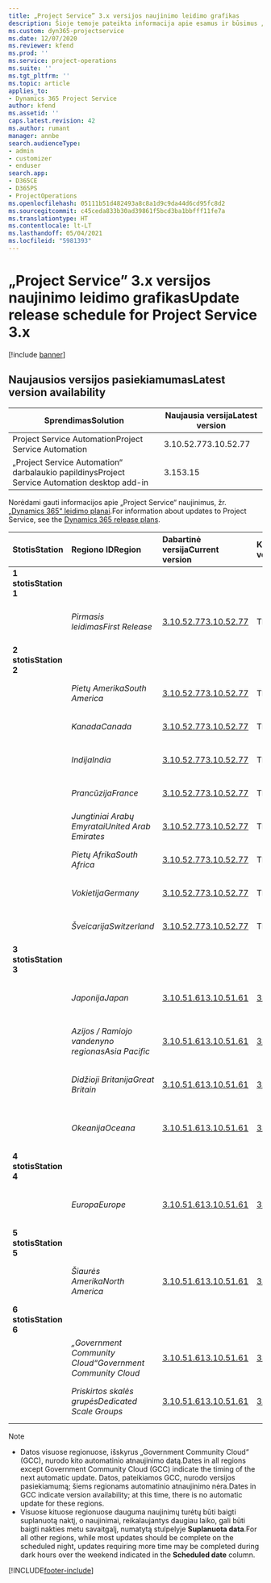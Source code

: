 ```yaml
---
title: „Project Service” 3.x versijos naujinimo leidimo grafikas
description: Šioje temoje pateikta informacija apie esamus ir būsimus „Dynamics 365 Project Service Automation“ leidimus.
ms.custom: dyn365-projectservice
ms.date: 12/07/2020
ms.reviewer: kfend
ms.prod: ''
ms.service: project-operations
ms.suite: ''
ms.tgt_pltfrm: ''
ms.topic: article
applies_to:
- Dynamics 365 Project Service
author: kfend
ms.assetid: ''
caps.latest.revision: 42
ms.author: rumant
manager: annbe
search.audienceType:
- admin
- customizer
- enduser
search.app:
- D365CE
- D365PS
- ProjectOperations
ms.openlocfilehash: 05111b51d482493a8c8a1d9c9da44d6cd95fc8d2
ms.sourcegitcommit: c45ceda833b30ad39861f5bcd3ba1bbfff11fe7a
ms.translationtype: HT
ms.contentlocale: lt-LT
ms.lasthandoff: 05/04/2021
ms.locfileid: "5981393"
---
```

# <a name="update-release-schedule-for-project-service-3x"></a><span data-ttu-id="e2631-103">„Project Service” 3.x versijos naujinimo leidimo grafikas</span><span class="sxs-lookup"><span data-stu-id="e2631-103">Update release schedule for Project Service 3.x</span></span>

[!include [banner](../includes/psa-now-project-operations.md)]

## <a name="latest-version-availability"></a><span data-ttu-id="e2631-104">Naujausios versijos pasiekiamumas</span><span class="sxs-lookup"><span data-stu-id="e2631-104">Latest version availability</span></span>

| <span data-ttu-id="e2631-105">Sprendimas</span><span class="sxs-lookup"><span data-stu-id="e2631-105">Solution</span></span>  | <span data-ttu-id="e2631-106">Naujausia versija</span><span class="sxs-lookup"><span data-stu-id="e2631-106">Latest version</span></span> |
|-------|----|
| <span data-ttu-id="e2631-107">Project Service Automation</span><span class="sxs-lookup"><span data-stu-id="e2631-107">Project Service Automation</span></span>    | <span data-ttu-id="e2631-108">3.10.52.77</span><span class="sxs-lookup"><span data-stu-id="e2631-108">3.10.52.77</span></span> |
| <span data-ttu-id="e2631-109">„Project Service Automation“ darbalaukio papildinys</span><span class="sxs-lookup"><span data-stu-id="e2631-109">Project Service Automation desktop add-in</span></span>                | <span data-ttu-id="e2631-110">3.15</span><span class="sxs-lookup"><span data-stu-id="e2631-110">3.15</span></span>          |

<span data-ttu-id="e2631-111">Norėdami gauti informacijos apie „Project Service“ naujinimus, žr. [„Dynamics 365“ leidimo planai](/dynamics365/release-plans/).</span><span class="sxs-lookup"><span data-stu-id="e2631-111">For information about updates to Project Service, see the [Dynamics 365 release plans](/dynamics365/release-plans/).</span></span> 

| <span data-ttu-id="e2631-112">Stotis</span><span class="sxs-lookup"><span data-stu-id="e2631-112">Station</span></span>  | <span data-ttu-id="e2631-113">Regiono ID</span><span class="sxs-lookup"><span data-stu-id="e2631-113">Region</span></span> | <span data-ttu-id="e2631-114">Dabartinė versija</span><span class="sxs-lookup"><span data-stu-id="e2631-114">Current version</span></span> | <span data-ttu-id="e2631-115">Kita versija</span><span class="sxs-lookup"><span data-stu-id="e2631-115">Next version</span></span> |  <span data-ttu-id="e2631-116">Suplanuota data</span><span class="sxs-lookup"><span data-stu-id="e2631-116">Scheduled date</span></span>
| :---   | :---   | :---   | :---   |:---   |         
|<span data-ttu-id="e2631-117"><strong>1 stotis</strong></span><span class="sxs-lookup"><span data-stu-id="e2631-117"><strong>Station 1</strong></span></span> | |  |  | |
| | <span data-ttu-id="e2631-118"><i>Pirmasis leidimas</i></span><span class="sxs-lookup"><span data-stu-id="e2631-118"><i>First Release</i></span></span> | [<span data-ttu-id="e2631-119">3.10.52.77</span><span class="sxs-lookup"><span data-stu-id="e2631-119">3.10.52.77</span></span>](whats-new-ur-31.md) | <span data-ttu-id="e2631-120">TBD</span><span class="sxs-lookup"><span data-stu-id="e2631-120">TBD</span></span> | <span data-ttu-id="e2631-121">2021 m. gegužės 28 d.</span><span class="sxs-lookup"><span data-stu-id="e2631-121">May 28, 2021</span></span>
|<span data-ttu-id="e2631-122"><strong>2 stotis</strong></span><span class="sxs-lookup"><span data-stu-id="e2631-122"><strong>Station 2</strong></span></span> | |  |  | |
| | <span data-ttu-id="e2631-123"><i>Pietų Amerika</i></span><span class="sxs-lookup"><span data-stu-id="e2631-123"><i>South America</i></span></span> | [<span data-ttu-id="e2631-124">3.10.52.77</span><span class="sxs-lookup"><span data-stu-id="e2631-124">3.10.52.77</span></span>](whats-new-ur-31.md) | <span data-ttu-id="e2631-125">TBD</span><span class="sxs-lookup"><span data-stu-id="e2631-125">TBD</span></span> | <span data-ttu-id="e2631-126">2021 m. birželio 4 d.</span><span class="sxs-lookup"><span data-stu-id="e2631-126">June 4, 2021</span></span>
| | <span data-ttu-id="e2631-127"><i>Kanada</i></span><span class="sxs-lookup"><span data-stu-id="e2631-127"><i>Canada</i></span></span> | [<span data-ttu-id="e2631-128">3.10.52.77</span><span class="sxs-lookup"><span data-stu-id="e2631-128">3.10.52.77</span></span>](whats-new-ur-31.md) | <span data-ttu-id="e2631-129">TBD</span><span class="sxs-lookup"><span data-stu-id="e2631-129">TBD</span></span> | <span data-ttu-id="e2631-130">2021 m. birželio 4 d.</span><span class="sxs-lookup"><span data-stu-id="e2631-130">June 4, 2021</span></span>
| | <span data-ttu-id="e2631-131"><i>Indija</i></span><span class="sxs-lookup"><span data-stu-id="e2631-131"><i>India</i></span></span> | [<span data-ttu-id="e2631-132">3.10.52.77</span><span class="sxs-lookup"><span data-stu-id="e2631-132">3.10.52.77</span></span>](whats-new-ur-31.md) | <span data-ttu-id="e2631-133">TBD</span><span class="sxs-lookup"><span data-stu-id="e2631-133">TBD</span></span> | <span data-ttu-id="e2631-134">2021 m. birželio 4 d.</span><span class="sxs-lookup"><span data-stu-id="e2631-134">June 4, 2021</span></span>
| | <span data-ttu-id="e2631-135"><i>Prancūzija</i></span><span class="sxs-lookup"><span data-stu-id="e2631-135"><i>France</i></span></span> | [<span data-ttu-id="e2631-136">3.10.52.77</span><span class="sxs-lookup"><span data-stu-id="e2631-136">3.10.52.77</span></span>](whats-new-ur-31.md) | <span data-ttu-id="e2631-137">TBD</span><span class="sxs-lookup"><span data-stu-id="e2631-137">TBD</span></span> | <span data-ttu-id="e2631-138">2021 m. birželio 4 d.</span><span class="sxs-lookup"><span data-stu-id="e2631-138">June 4, 2021</span></span>
| | <span data-ttu-id="e2631-139"><i>Jungtiniai Arabų Emyratai</i></span><span class="sxs-lookup"><span data-stu-id="e2631-139"><i>United Arab Emirates</i></span></span> | [<span data-ttu-id="e2631-140">3.10.52.77</span><span class="sxs-lookup"><span data-stu-id="e2631-140">3.10.52.77</span></span>](whats-new-ur-31.md) | <span data-ttu-id="e2631-141">TBD</span><span class="sxs-lookup"><span data-stu-id="e2631-141">TBD</span></span> | <span data-ttu-id="e2631-142">2021 m. birželio 4 d.</span><span class="sxs-lookup"><span data-stu-id="e2631-142">June 4, 2021</span></span>
| | <span data-ttu-id="e2631-143"><i>Pietų Afrika</i></span><span class="sxs-lookup"><span data-stu-id="e2631-143"><i>South Africa</i></span></span> | [<span data-ttu-id="e2631-144">3.10.52.77</span><span class="sxs-lookup"><span data-stu-id="e2631-144">3.10.52.77</span></span>](whats-new-ur-31.md) | <span data-ttu-id="e2631-145">TBD</span><span class="sxs-lookup"><span data-stu-id="e2631-145">TBD</span></span> | <span data-ttu-id="e2631-146">2021 m. birželio 4 d.</span><span class="sxs-lookup"><span data-stu-id="e2631-146">June 4, 2021</span></span>
| | <span data-ttu-id="e2631-147"><i>Vokietija</i></span><span class="sxs-lookup"><span data-stu-id="e2631-147"><i>Germany</i></span></span> | [<span data-ttu-id="e2631-148">3.10.52.77</span><span class="sxs-lookup"><span data-stu-id="e2631-148">3.10.52.77</span></span>](whats-new-ur-31.md) | <span data-ttu-id="e2631-149">TBD</span><span class="sxs-lookup"><span data-stu-id="e2631-149">TBD</span></span> | <span data-ttu-id="e2631-150">2021 m. birželio 4 d.</span><span class="sxs-lookup"><span data-stu-id="e2631-150">June 4, 2021</span></span>
| | <span data-ttu-id="e2631-151"><i>Šveicarija</i></span><span class="sxs-lookup"><span data-stu-id="e2631-151"><i>Switzerland</i></span></span> | [<span data-ttu-id="e2631-152">3.10.52.77</span><span class="sxs-lookup"><span data-stu-id="e2631-152">3.10.52.77</span></span>](whats-new-ur-31.md) | <span data-ttu-id="e2631-153">TBD</span><span class="sxs-lookup"><span data-stu-id="e2631-153">TBD</span></span> | <span data-ttu-id="e2631-154">2021 m. birželio 4 d.</span><span class="sxs-lookup"><span data-stu-id="e2631-154">June 4, 2021</span></span>
|<span data-ttu-id="e2631-155"><strong>3 stotis</strong></span><span class="sxs-lookup"><span data-stu-id="e2631-155"><strong>Station 3</strong></span></span> | |  |  | |
| | <span data-ttu-id="e2631-156"><i>Japonija</i></span><span class="sxs-lookup"><span data-stu-id="e2631-156"><i>Japan</i></span></span> | [<span data-ttu-id="e2631-157">3.10.51.61</span><span class="sxs-lookup"><span data-stu-id="e2631-157">3.10.51.61</span></span>](whats-new-ur-30.md) | [<span data-ttu-id="e2631-158">3.10.52.77</span><span class="sxs-lookup"><span data-stu-id="e2631-158">3.10.52.77</span></span>](whats-new-ur-31.md) | <span data-ttu-id="e2631-159">2021 m. gegužės 07 d.</span><span class="sxs-lookup"><span data-stu-id="e2631-159">May 07, 2021</span></span>
| | <span data-ttu-id="e2631-160"><i>Azijos / Ramiojo vandenyno regionas</i></span><span class="sxs-lookup"><span data-stu-id="e2631-160"><i>Asia Pacific</i></span></span> | [<span data-ttu-id="e2631-161">3.10.51.61</span><span class="sxs-lookup"><span data-stu-id="e2631-161">3.10.51.61</span></span>](whats-new-ur-30.md) | [<span data-ttu-id="e2631-162">3.10.52.77</span><span class="sxs-lookup"><span data-stu-id="e2631-162">3.10.52.77</span></span>](whats-new-ur-31.md) | <span data-ttu-id="e2631-163">2021 m. gegužės 07 d.</span><span class="sxs-lookup"><span data-stu-id="e2631-163">May 07, 2021</span></span>
| | <span data-ttu-id="e2631-164"><i>Didžioji Britanija</i></span><span class="sxs-lookup"><span data-stu-id="e2631-164"><i>Great Britain</i></span></span> | [<span data-ttu-id="e2631-165">3.10.51.61</span><span class="sxs-lookup"><span data-stu-id="e2631-165">3.10.51.61</span></span>](whats-new-ur-30.md) | [<span data-ttu-id="e2631-166">3.10.52.77</span><span class="sxs-lookup"><span data-stu-id="e2631-166">3.10.52.77</span></span>](whats-new-ur-31.md) | <span data-ttu-id="e2631-167">2021 m. gegužės 07 d.</span><span class="sxs-lookup"><span data-stu-id="e2631-167">May 07, 2021</span></span>
| | <span data-ttu-id="e2631-168"><i>Okeanija</i></span><span class="sxs-lookup"><span data-stu-id="e2631-168"><i>Oceana</i></span></span> | [<span data-ttu-id="e2631-169">3.10.51.61</span><span class="sxs-lookup"><span data-stu-id="e2631-169">3.10.51.61</span></span>](whats-new-ur-30.md) | [<span data-ttu-id="e2631-170">3.10.52.77</span><span class="sxs-lookup"><span data-stu-id="e2631-170">3.10.52.77</span></span>](whats-new-ur-31.md) | <span data-ttu-id="e2631-171">2021 m. gegužės 07 d.</span><span class="sxs-lookup"><span data-stu-id="e2631-171">May 07, 2021</span></span>
|<span data-ttu-id="e2631-172"><strong>4 stotis</strong></span><span class="sxs-lookup"><span data-stu-id="e2631-172"><strong>Station 4</strong></span></span> | |  |  | |
| | <span data-ttu-id="e2631-173"><i>Europa</i></span><span class="sxs-lookup"><span data-stu-id="e2631-173"><i>Europe</i></span></span> | [<span data-ttu-id="e2631-174">3.10.51.61</span><span class="sxs-lookup"><span data-stu-id="e2631-174">3.10.51.61</span></span>](whats-new-ur-30.md) | [<span data-ttu-id="e2631-175">3.10.52.77</span><span class="sxs-lookup"><span data-stu-id="e2631-175">3.10.52.77</span></span>](whats-new-ur-31.md) | <span data-ttu-id="e2631-176">2021 m. gegužės 14 d.</span><span class="sxs-lookup"><span data-stu-id="e2631-176">May 14, 2021</span></span>
|<span data-ttu-id="e2631-177"><strong>5 stotis</strong></span><span class="sxs-lookup"><span data-stu-id="e2631-177"><strong>Station 5</strong></span></span> | |  |  | |
| | <span data-ttu-id="e2631-178"><i>Šiaurės Amerika</i></span><span class="sxs-lookup"><span data-stu-id="e2631-178"><i>North America</i></span></span> | [<span data-ttu-id="e2631-179">3.10.51.61</span><span class="sxs-lookup"><span data-stu-id="e2631-179">3.10.51.61</span></span>](whats-new-ur-30.md) | [<span data-ttu-id="e2631-180">3.10.52.77</span><span class="sxs-lookup"><span data-stu-id="e2631-180">3.10.52.77</span></span>](whats-new-ur-31.md) | <span data-ttu-id="e2631-181">2021 m. gegužės 21 d.</span><span class="sxs-lookup"><span data-stu-id="e2631-181">May 21, 2021</span></span>
|<span data-ttu-id="e2631-182"><strong>6 stotis</strong></span><span class="sxs-lookup"><span data-stu-id="e2631-182"><strong>Station 6</strong></span></span> | |  |  | |
| | <span data-ttu-id="e2631-183"><i>„Government Community Cloud“</i></span><span class="sxs-lookup"><span data-stu-id="e2631-183"><i>Government Community Cloud</i></span></span> | [<span data-ttu-id="e2631-184">3.10.51.61</span><span class="sxs-lookup"><span data-stu-id="e2631-184">3.10.51.61</span></span>](whats-new-ur-30.md) | [<span data-ttu-id="e2631-185">3.10.52.77</span><span class="sxs-lookup"><span data-stu-id="e2631-185">3.10.52.77</span></span>](whats-new-ur-31.md) | <span data-ttu-id="e2631-186">2021 m. gegužės 21 d.</span><span class="sxs-lookup"><span data-stu-id="e2631-186">May 21, 2021</span></span>
| | <span data-ttu-id="e2631-187"><i>Priskirtos skalės grupės</i></span><span class="sxs-lookup"><span data-stu-id="e2631-187"><i>Dedicated Scale Groups</i></span></span> | [<span data-ttu-id="e2631-188">3.10.51.61</span><span class="sxs-lookup"><span data-stu-id="e2631-188">3.10.51.61</span></span>](whats-new-ur-30.md) | [<span data-ttu-id="e2631-189">3.10.52.77</span><span class="sxs-lookup"><span data-stu-id="e2631-189">3.10.52.77</span></span>](whats-new-ur-31.md) | <span data-ttu-id="e2631-190">2021 m. gegužės 28 d.</span><span class="sxs-lookup"><span data-stu-id="e2631-190">May 28, 2021</span></span>

>[!Note]
> - <span data-ttu-id="e2631-191">Datos visuose regionuose, išskyrus „Government Community Cloud“ (GCC), nurodo kito automatinio atnaujinimo datą.</span><span class="sxs-lookup"><span data-stu-id="e2631-191">Dates in all regions except Government Community Cloud (GCC) indicate the timing of the next automatic update.</span></span> <span data-ttu-id="e2631-192">Datos, pateikiamos GCC, nurodo versijos pasiekiamumą; šiems regionams automatinio atnaujinimo nėra.</span><span class="sxs-lookup"><span data-stu-id="e2631-192">Dates in GCC indicate version availability; at this time, there is no automatic update for these regions.</span></span>
> - <span data-ttu-id="e2631-193">Visuose kituose regionuose dauguma naujinimų turėtų būti baigti suplanuotą naktį, o naujinimai, reikalaujantys daugiau laiko, gali būti baigti nakties metu savaitgalį, numatytą stulpelyje **Suplanuota data**.</span><span class="sxs-lookup"><span data-stu-id="e2631-193">For all other regions, while most updates should be complete on the scheduled night, updates requiring more time may be completed during dark hours over the weekend indicated in the **Scheduled date** column.</span></span>


[!INCLUDE[footer-include](../includes/footer-banner.md)]
